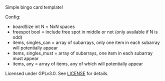 Simple bingo card template!

Config:
 - boardSize int N = NxN spaces
 - freespot bool = include free spot in middle or not (only available if N is odd)
 - items, singles_can = array of subarrays, only one item in each subarray will potentially appear
 - items, singles_must = array of subarrays, one item in each subarray must appear
 - items, any = array of items, any of which will potentially appear

Licensed under GPLv3.0. See [LICENSE](./LICENSE) for details.

